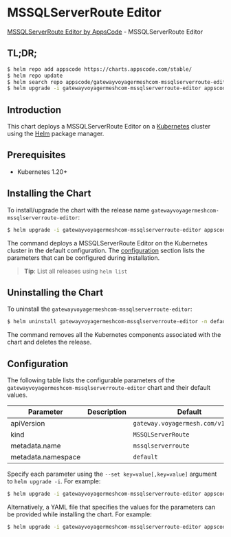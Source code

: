 # MSSQLServerRoute Editor

[MSSQLServerRoute Editor by AppsCode](https://appscode.com) - MSSQLServerRoute Editor

## TL;DR;

```bash
$ helm repo add appscode https://charts.appscode.com/stable/
$ helm repo update
$ helm search repo appscode/gatewayvoyagermeshcom-mssqlserverroute-editor --version=v0.23.0
$ helm upgrade -i gatewayvoyagermeshcom-mssqlserverroute-editor appscode/gatewayvoyagermeshcom-mssqlserverroute-editor -n default --create-namespace --version=v0.23.0
```

## Introduction

This chart deploys a MSSQLServerRoute Editor on a [Kubernetes](http://kubernetes.io) cluster using the [Helm](https://helm.sh) package manager.

## Prerequisites

- Kubernetes 1.20+

## Installing the Chart

To install/upgrade the chart with the release name `gatewayvoyagermeshcom-mssqlserverroute-editor`:

```bash
$ helm upgrade -i gatewayvoyagermeshcom-mssqlserverroute-editor appscode/gatewayvoyagermeshcom-mssqlserverroute-editor -n default --create-namespace --version=v0.23.0
```

The command deploys a MSSQLServerRoute Editor on the Kubernetes cluster in the default configuration. The [configuration](#configuration) section lists the parameters that can be configured during installation.

> **Tip**: List all releases using `helm list`

## Uninstalling the Chart

To uninstall the `gatewayvoyagermeshcom-mssqlserverroute-editor`:

```bash
$ helm uninstall gatewayvoyagermeshcom-mssqlserverroute-editor -n default
```

The command removes all the Kubernetes components associated with the chart and deletes the release.

## Configuration

The following table lists the configurable parameters of the `gatewayvoyagermeshcom-mssqlserverroute-editor` chart and their default values.

|     Parameter      | Description |                    Default                    |
|--------------------|-------------|-----------------------------------------------|
| apiVersion         |             | <code>gateway.voyagermesh.com/v1alpha1</code> |
| kind               |             | <code>MSSQLServerRoute</code>                 |
| metadata.name      |             | <code>mssqlserverroute</code>                 |
| metadata.namespace |             | <code>default</code>                          |


Specify each parameter using the `--set key=value[,key=value]` argument to `helm upgrade -i`. For example:

```bash
$ helm upgrade -i gatewayvoyagermeshcom-mssqlserverroute-editor appscode/gatewayvoyagermeshcom-mssqlserverroute-editor -n default --create-namespace --version=v0.23.0 --set apiVersion=gateway.voyagermesh.com/v1alpha1
```

Alternatively, a YAML file that specifies the values for the parameters can be provided while
installing the chart. For example:

```bash
$ helm upgrade -i gatewayvoyagermeshcom-mssqlserverroute-editor appscode/gatewayvoyagermeshcom-mssqlserverroute-editor -n default --create-namespace --version=v0.23.0 --values values.yaml
```
